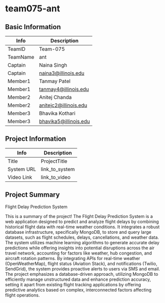 # team075-ant

## Basic Information

|   Info      |        Description     |
| ----------- | ---------------------- |
| TeamID      |        Team-075        |
| TeamName    |          ant           |
| Captain     |       Naina Singh      |
| Captain     |   naina3@illinois.edu  |
| Member1     |     Tanmay Patel       |
| Member1     |  tanmay4@illinois.edu  |
| Member2     |      Anitej Chanda     |
| Member2     |  anitejc2@illinois.edu |
| Member3     |     Bhavika Kothari    |
| Member3     |  bhavika5@illinois.edu |

## Project Information

|   Info      |        Description     |
| ----------- | ---------------------- |
|  Title      |       ProjectTitle     |
| System URL  |      link_to_system    |
| Video Link  |      link_to_video     |

## Project Summary
Flight Delay Prediction System

This is a summary of the project!
The Flight Delay Prediction System is a web application designed to predict and analyze flight delays by combining historical flight data with real-time weather conditions. It integrates a robust database infrastructure, specifically MongoDB, to store and query large datasets, such as flight schedules, delays, cancellations, and weather data. The system utilizes machine learning algorithms to generate accurate delay predictions while offering insights into potential disruptions across the air travel network, accounting for factors like weather, hub congestion, and aircraft rotation patterns.
By integrating APIs for real-time weather (OpenWeatherMap), flight status (Aviation Stack), and notifications (Twilio, SendGrid), the system provides proactive alerts to users via SMS and email. The project emphasizes a database-driven approach, utilizing MongoDB to efficiently manage unstructured data and enhance prediction accuracy, setting it apart from existing flight tracking applications by offering predictive analytics based on complex, interconnected factors affecting flight operations.
